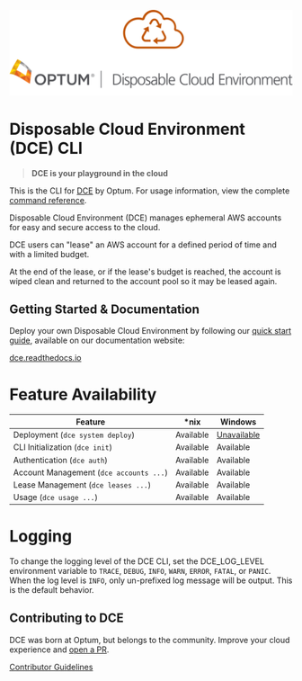![Disposable Cloud Environment Logo](./docs/dce-logo.png)

# Disposable Cloud Environment (DCE) CLI
> **DCE is your playground in the cloud**

This is the CLI for [DCE](https://github.com/Optum/dce) by Optum. For usage information, view the complete [command reference](./docs/dce.md).

Disposable Cloud Environment (DCE) manages ephemeral AWS accounts for easy and secure access to the cloud.

DCE users can "lease" an AWS account for a defined period of time and with a limited budget.

At the end of the lease, or if the lease's budget is reached, the account is wiped clean and returned to the account pool so it may be leased again.

## Getting Started & Documentation

Deploy your own Disposable Cloud Environment by following our [quick start guide](./docs/quickstart.md), available on our documentation website:

[dce.readthedocs.io](./docs/index.md)

# Feature Availability

| Feature                                 |  *nix       |  Windows    |
| -----------                             | ----------- | ----------- |
| Deployment (`dce system deploy`)        | Available   | [Unavailable](https://github.com/Optum/dce-cli/issues/21) |
| CLI Initialization (`dce init`)         | Available   |  Available  |
| Authentication (`dce auth`)             | Available   |  Available  |
| Account Management (`dce accounts ...`) | Available   |  Available  |
| Lease Management (`dce leases ...`)     | Available   |  Available  |
| Usage (`dce usage ...`)                 | Available   |  Available  |

# Logging

To change the logging level of the DCE CLI, set the DCE_LOG_LEVEL environment variable to `TRACE`, `DEBUG`, `INFO`, `WARN`, `ERROR`, `FATAL`, or `PANIC`. When the log level is `INFO`, only un-prefixed log message will be output. This is the default behavior.

## Contributing to DCE

DCE was born at Optum, but belongs to the community. Improve your cloud experience and [open a PR](https://github.com/Optum/dce-cli/pulls).

[Contributor Guidelines](./CONTRIBUTING.md)